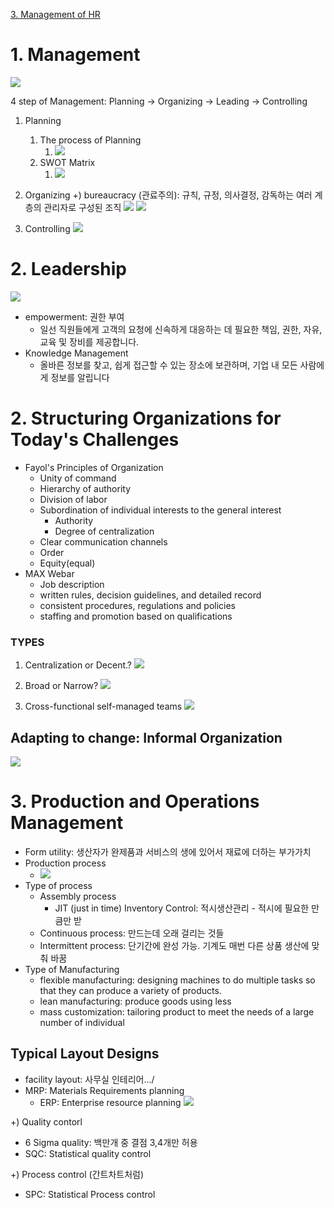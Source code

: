 [3. Management of HR](3.%20Management%20of%20HR.md)
# 1. Management
![](resource/Pasted%20image%2020231023152616.png)




4 step of Management: Planning -> Organizing -> Leading -> Controlling

1. Planning
	1. The process of Planning 
		1. ![](resource/Pasted%20image%2020231023152453.png)
	2. SWOT Matrix
		1. ![](resource/Pasted%20image%2020231023152320.png)

2. Organizing
+) bureaucracy (관료주의): 규칙, 규정, 의사결정, 감독하는 여러 계층의 관리자로 구성된 조직
![](resource/Pasted%20image%2020231023152630.png)
![](resource/Pasted%20image%2020231023153614.png)

3. Controlling
![](resource/Pasted%20image%2020231023153223.png)
# 2.  Leadership
![](resource/Pasted%20image%2020231023152751.png)

- empowerment: 권한 부여
	- 일선 직원들에게 고객의 요청에 신속하게 대응하는 데 필요한 책임, 권한, 자유, 교육 및 장비를 제공합니다.
- Knowledge Management
	- 올바른 정보를 찾고, 쉽게 접근할 수 있는 장소에 보관하며, 기업 내 모든 사람에게 정보를 알립니다
# 2. Structuring Organizations for Today's Challenges


- Fayol's Principles of Organization
	- Unity of command
	- Hierarchy of authority
	- Division of labor
	- Subordination of individual interests to the general interest
		- Authority
		- Degree of centralization
	- Clear communication channels
	- Order
	- Equity(equal)
- MAX Webar
	- Job description
	- written rules, decision guidelines, and detailed record
	- consistent procedures, regulations and policies
	- staffing and promotion based on qualifications

### TYPES
1. Centralization or Decent.?
![](resource/Pasted%20image%2020231023153909.png)
2. Broad or Narrow?
![](resource/Pasted%20image%2020231023154029.png)


3. Cross-functional self-managed teams
 ![](resource/Pasted%20image%2020231023154343.png)




## Adapting to change: Informal Organization
![](resource/Pasted%20image%2020231023154606.png)


# 3. Production and Operations Management

- Form utility: 생산자가 완제품과 서비스의 생에 있어서 재료에 더하는 부가가치
- Production process
	- ![](resource/Pasted%20image%2020231023154908.png)
- Type of process
	- Assembly process
		- JIT (just in time) Inventory Control: 적시생산관리 - 적시에 필요한 만큼만 받
	- Continuous process: 만드는데 오래 걸리는 것들
	- Intermittent process: 단기간에 완성 가능. 기계도 매번 다른 상품 생산에 맞춰 바꿈
- Type of Manufacturing
	- flexible manufacturing: designing machines to do multiple tasks so that they can produce a variety of products.
	- lean manufacturing: produce goods using less
	- mass customization: tailoring product to meet the needs of a large number of individual


## Typical Layout Designs
- facility layout:  사무실 인테리어.../
- MRP: Materials Requirements planning
	- ERP: Enterprise resource planning
![](resource/Pasted%20image%2020231023155516.png)

+) Quality contorl
- 6 Sigma quality: 백만개 중 결점 3,4개만 허용
- SQC: Statistical quality control

+) Process control (간트차트처럼)
- SPC: Statistical Process control